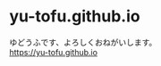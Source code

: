 # yu-tofu.github.io
ゆどうふです、よろしくおねがいします。  
https://yu-tofu.github.io

<!-- sample -->
<!-- https://getmdl.io/templates/index.html > PORTFOLIO -->

